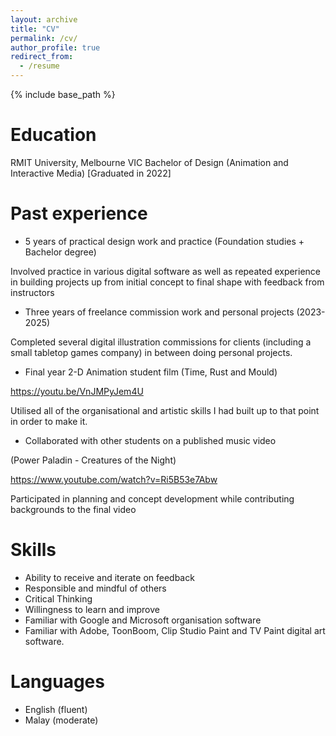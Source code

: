 ```yaml
---
layout: archive
title: "CV"
permalink: /cv/
author_profile: true
redirect_from:
  - /resume
---
```


{% include base_path %}

Education
======
RMIT University, Melbourne VIC
Bachelor of Design (Animation and Interactive Media)
[Graduated in 2022]

Past experience
======
* 5 years of practical design work and practice
(Foundation studies + Bachelor degree)

Involved practice in various digital software as well as repeated
experience in building projects up from initial concept to final shape
with feedback from instructors

* Three years of freelance commission work and personal projects (2023-2025)

Completed several digital illustration commissions for clients (including a 
small tabletop games company) in between doing personal projects.

* Final year 2-D Animation student film (Time, Rust and Mould)

https://youtu.be/VnJMPyJem4U

Utilised all of the organisational and artistic skills I had built up to that
point in order to make it.

* Collaborated with other students on a published music video

(Power Paladin - Creatures of the Night)

https://www.youtube.com/watch?v=Ri5B53e7Abw

Participated in planning and concept development while contributing
backgrounds to the final video
  
Skills
======
* Ability to receive and iterate  on
feedback
* Responsible and mindful of others
* Critical Thinking
* Willingness to learn and improve
* Familiar with Google and Microsoft
organisation software
* Familiar with Adobe, ToonBoom, 
Clip Studio Paint and TV Paint digital
art software.

Languages
======
* English (fluent)
* Malay (moderate)
